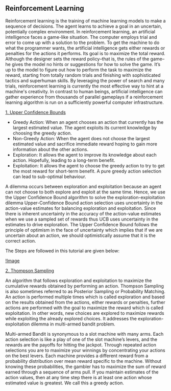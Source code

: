 ## Reinforcement Learning

Reinforcement learning is the training of machine learning models to make a sequence of decisions. The agent learns to achieve a goal in an uncertain, potentially complex environment. In reinforcement learning, an artificial intelligence faces a game-like situation. The computer employs trial and error to come up with a solution to the problem. To get the machine to do what the programmer wants, the artificial intelligence gets either rewards or penalties for the actions it performs. Its goal is to maximize the total reward.
Although the designer sets the reward policy–that is, the rules of the game–he gives the model no hints or suggestions for how to solve the game. It’s up to the model to figure out how to perform the task to maximize the reward, starting from totally random trials and finishing with sophisticated tactics and superhuman skills. By leveraging the power of search and many trials, reinforcement learning is currently the most effective way to hint at a machine's creativity. In contrast to human beings, artificial intelligence can gather experience from thousands of parallel gameplays if a reinforcement learning algorithm is run on a sufficiently powerful computer infrastructure.


[1. Upper Confidence Bounds](Upper_confidence_Bound)

- Greedy Action: When an agent chooses an action that currently has the largest estimated value. The agent exploits its current knowledge by choosing the greedy action.
- Non-Greedy Action: When the agent does not choose the largest estimated value and sacrifice immediate reward hoping to gain more information about the other actions.
- Exploration: It allows the agent to improve its knowledge about each action. Hopefully, leading to a long-term benefit.
- Exploitation: It allows the agent to choose the greedy action to try to get the most reward for short-term benefit. A pure greedy action selection can lead to sub-optimal behaviour.

A dilemma occurs between exploration and exploitation because an agent can not choose to both explore and exploit at the same time. Hence, we use the Upper Confidence Bound algorithm to solve the exploration-exploitation dilemma
Upper-Confidence Bound action selection uses uncertainty in the action-value estimates for balancing exploration and exploitation. Since there is inherent uncertainty in the accuracy of the action-value estimates when we use a sampled set of rewards thus UCB uses uncertainty in the estimates to drive exploration.
The Upper Confidence Bound follows the principle of optimism in the face of uncertainty which implies that if we are uncertain about an action, we should optimistically assume that it is the correct action.

The Steps are followed in this tutorial are given below:

[!Image](../master/7_Reinforcement_Learning/Upper_confidence_Bound/UpperConfidenceBound.png)

[2. Thompson Sampling](Thompson_Sampling)

An algorithm that follows exploration and exploitation to maximize the cumulative rewards obtained by performing an action. Thompson Sampling is also sometimes referred to as Posterior Sampling or Probability Matching. An action is performed multiple times which is called exploration and based on the results obtained from the actions, either rewards or penalties, further actions are performed with the goal to maximize the reward which is called exploitation. In other words, new choices are explored to maximize rewards while exploiting the already explored choices. It addresses the exploration-exploitation dilemma in multi-armed bandit problem.

Multi-armed Bandit is synonymous to a slot machine with many arms. Each action selection is like a play of one of the slot machine’s levers, and the rewards are the payoffs for hitting the jackpot. Through repeated action selections you are to maximize your winnings by concentrating your actions on the best levers. Each machine provides a different reward from a probability distribution over mean reward specific to the machine. Without knowing these probabilities, the gambler has to maximize the sum of reward earned through a sequence of arms pull. If you maintain estimates of the action values, then at any time step there is at least one action whose estimated value is greatest. We call this a greedy action.

